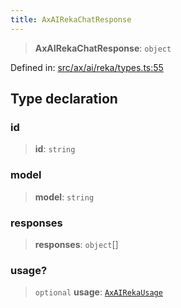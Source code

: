 ```yaml
---
title: AxAIRekaChatResponse
---
```


> **AxAIRekaChatResponse**: `object`

Defined in: [src/ax/ai/reka/types.ts:55](#apidocs/httpsgithubcomax-llmaxblob3b79ada8d723949fcd8a76c2b6f48cf69d8394f8srcaxairekatypestsl55)

## Type declaration

<a id="id"></a>

### id

> **id**: `string`

<a id="model"></a>

### model

> **model**: `string`

<a id="responses"></a>

### responses

> **responses**: `object`[]

<a id="usage"></a>

### usage?

> `optional` **usage**: [`AxAIRekaUsage`](#apidocs/typealiasaxairekausage)
